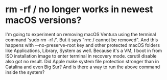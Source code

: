 
# rm -rf / no longer works in newest macOS versions?

I'm going to experiment on removing macOS Ventura using the terminal command 'sudo rm -rf /'. But it says "rm: / cannot be removed". And this happens with --no-preserve-root key and other protected macOS folders like Applications, Library, System as well.
Because it's a VM, I boot in from ISO installation image to enter terminal in recovery mode. csrutil disable also got no result.
Did Apple make system file protection stronger than in Catalina and even Big Sur? And is there a way to run the above command inside the system?

        